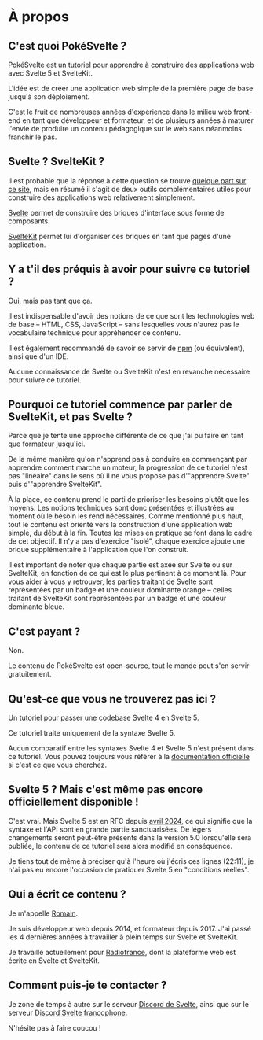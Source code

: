 <script lang='ts'>
    import Tag from '$lib/components/Tag.svelte'
</script>

# À propos

## C'est quoi PokéSvelte ?

PokéSvelte est un tutoriel pour apprendre à construire des applications web avec Svelte 5 et
SvelteKit.

L'idée est de créer une application web simple de la première page de base jusqu'à son
déploiement.

C'est le fruit de nombreuses années d'expérience dans le milieu web front-end en tant que
développeur et formateur, et de plusieurs années à maturer l'envie de produire un contenu
pédagogique sur le web sans néanmoins franchir le pas.

## Svelte ? SvelteKit ?

Il est probable que la réponse à cette question se trouve [quelque part sur ce
site](/00_introduction/02_svelte_and_sveltekit), mais en résumé il s'agit de deux outils
complémentaires utiles pour construire des applications web relativement simplement.

[Svelte](svelte.dev) permet de construire des briques d'interface sous forme de composants.

[SvelteKit](kit.svelte.dev) permet lui d'organiser ces briques en tant que pages d'une application.

## Y a t'il des préquis à avoir pour suivre ce tutoriel ?

Oui, mais pas tant que ça.

Il est indispensable d'avoir des notions de ce que sont les technologies web de base – HTML, CSS,
JavaScript – sans lesquelles vous n'aurez pas le vocabulaire technique pour appréhender ce contenu.

Il est également recommandé de savoir se servir de [npm](npmjs.com) (ou équivalent), ainsi que d'un
IDE.

Aucune connaissance de Svelte ou SvelteKit n'est en revanche nécessaire pour suivre ce tutoriel.

## Pourquoi ce tutoriel commence par parler de SvelteKit, et pas Svelte ?

Parce que je tente une approche différente de ce que j'ai pu faire en tant que formateur jusqu'ici.

De la même manière qu'on n'apprend pas à conduire en commençant par apprendre comment marche un
moteur, la progression de ce tutoriel n'est pas "linéaire" dans le sens où il ne vous propose pas
d'"apprendre Svelte" puis d'"apprendre SvelteKit".

À la place, ce contenu prend le parti de prioriser les besoins plutôt que les moyens. Les notions
techniques sont donc présentées et illustrées au moment où le besoin les rend nécessaires. Comme
mentionné plus haut, tout le contenu est orienté vers la construction d'une application web simple,
du début à la fin. Toutes les mises en pratique se font dans le cadre de cet objectif. Il n'y a pas
d'exercice "isolé", chaque exercice ajoute une brique supplémentaire à l'application que l'on
construit.

Il est important de noter que chaque partie est axée sur Svelte ou sur SvelteKit, en fonction de ce
qui est le plus pertinent à ce moment là. Pour vous aider à vous y retrouver, les parties traitant
de Svelte sont représentées par un badge <Tag scope="svelte" /> et une couleur dominante <span
    class="svelte">orange</span> – celles traitant de SvelteKit sont représentées par un badge <Tag
    scope="kit"/> et une couleur dominante <span class="kit">bleue</span>.

## C'est payant ?

Non.

Le contenu de PokéSvelte est open-source, tout le monde peut s'en servir gratuitement.

## Qu'est-ce que vous ne trouverez pas ici ?

Un tutoriel pour passer une codebase Svelte 4 en Svelte 5.

Ce tutoriel traite uniquement de la syntaxe Svelte 5.

Aucun comparatif entre les syntaxes Svelte 4 et Svelte 5 n'est présent dans ce tutoriel. Vous pouvez
toujours vous référer à la [documentation
officielle](https://svelte-5-preview.vercel.app/docs/introduction) si c'est ce que vous cherchez.

## Svelte 5 ? Mais c'est même pas encore officiellement disponible !

C'est vrai. Mais Svelte 5 est en RFC depuis [avril
2024](https://svelte.dev/blog/svelte-5-release-candidate), ce qui signifie que la syntaxe et l'API
sont en grande partie sanctuarisées. De légers changements seront peut-être présents dans la version
5.0 lorsqu'elle sera publiée, le contenu de ce tutoriel sera alors modifié en conséquence.

Je tiens tout de même à préciser qu'à l'heure où j'écris ces lignes (22:11), je n'ai pas eu encore
l'occasion de pratiquer Svelte 5 en "conditions réelles".

## Qui a écrit ce contenu ?

Je m'appelle [Romain](https://github.com/bleucitron).

Je suis développeur web depuis 2014, et formateur depuis 2017. J'ai passé les 4 dernières années à
travailler à plein temps sur Svelte et SvelteKit.

Je travaille actuellement pour [Radiofrance](https://www.radiofrance.fr/), dont la plateforme web
est écrite en Svelte et SvelteKit.

## Comment puis-je te contacter ?

Je zone de temps à autre sur le serveur [Discord de Svelte](https://discord.gg/fW4Ur4xZ), ainsi que
sur le serveur [Discord Svelte francophone](https://discord.gg/N3UTWGt7).

N'hésite pas à faire coucou !
